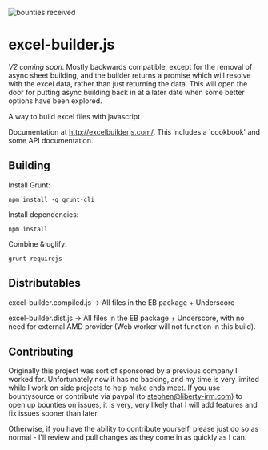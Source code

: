 ![bounties received](https://www.bountysource.com/badge/team?team_id=59027&style=bounties_received)

excel-builder.js
================

*V2 coming soon*. Mostly backwards compatible, except for the removal of async sheet building, and the builder returns a promise which will resolve with the excel data, rather than just returning the data. This will open the door for putting async building back in at a later date when some better options have been explored.

A way to build excel files with javascript

Documentation at http://excelbuilderjs.com/. This includes a 'cookbook' and some 
API documentation. 

Building
--------

Install Grunt:

	npm install -g grunt-cli

Install dependencies:

	npm install

Combine & uglify:

	grunt requirejs

Distributables
---------------
excel-builder.compiled.js -> All files in the EB package + Underscore

excel-builder.dist.js -> All files in the EB package + Underscore, with no need for external AMD provider (Web worker will not function in this build).

Contributing
-------------

Originally this project was sort of sponsored by a previous company I worked for. Unfortunately now it has no backing, and my time is very limited while I work on side projects to help make ends meet. If you use bountysource or contribute via paypal (to stephen@liberty-irm.com) to open up bounties on issues, it is very, very likely that I will add features and fix issues sooner than later. 

Otherwise, if you have the ability to contribute yourself, please just do so as normal - I'll review and pull changes as they come in as quickly as I can. 
